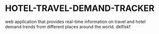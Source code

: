 # HOTEL-TRAVEL-DEMAND-TRACKER
 web application that provides real-time information on travel and hotel demand trends from different places around the world. 
dklflskf

